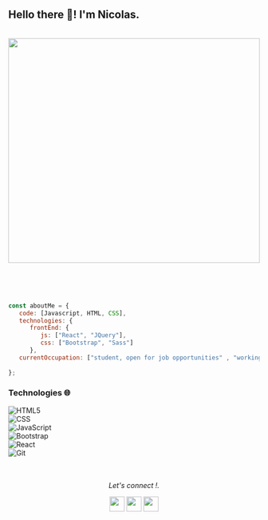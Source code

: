 
### <h2>Hello there 👋! I'm Nicolas.
  </br>
<img align="center" src="https://media3.giphy.com/media/kWZ6qkR5GobsGqw3lT/giphy.gif?cid=790b761142a0db0cf0c0e44971df4811b69f7b67d1668022&rid=giphy.gif&ct=g" width="100%" height="450" />


</br></br></br>
```javascript
const aboutMe = {
   code: [Javascript, HTML, CSS],
   technologies: {
      frontEnd: {
         js: ["React", "JQuery"],
         css: ["Bootstrap", "Sass"]
      },
   currentOccupation: ["student, open for job opportunities" , "working on freelance projects"],
   
};
```

### Technologies 🌐 &nbsp; </br>

  ![HTML5](https://img.shields.io/badge/-HTML5-333333?style=flat&logo=HTML5) </br>
  ![CSS](https://img.shields.io/badge/-CSS-333333?style=flat&logo=CSS3&logoColor=1572B6)</br>
  ![JavaScript](https://img.shields.io/badge/-JavaScript-333333?style=flat&logo=javascript)</br>
  ![Bootstrap](https://img.shields.io/badge/-Bootstrap-333333?style=flat&logo=bootstrap&logoColor=563D7C)</br>
  ![React](https://img.shields.io/badge/-React-333333?style=flat&logo=react)</br>
  ![Git](https://img.shields.io/badge/-Git-333333?style=flat&logo=git)
</br></br></br>




<p align="center">
  <i>Let's connect !.</i>

  <p align="center">
   <a href="https://www.linkedin.com/in/nicol%C3%A1s-fernando-rodriguez-51819518b/" alt="Linkedin"><img src="https://github.com/nitish-awasthi/nitish-awasthi/blob/master/174857.png" height="30" width="30"></a>
  <a href="https://www.instagram.com/nicolaasrodriguez3/?hl=es-la" alt="Facebook"><img src="https://github.com/nitish-awasthi/nitish-awasthi/blob/master/instagram-logo-png-transparent-background-hd-3.png" height="30" width="30"></a>
    <a href="mailto:nico.fr98gmail.com" alt="Contact me"><img src="https://github.com/nitish-awasthi/nitish-awasthi/blob/master/gmail-512.webp" height="30" width="30"></a>
   


